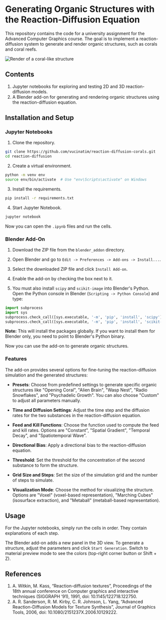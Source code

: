 # Generating Organic Structures with the Reaction-Diffusion Equation

This repository contains the code for a university assignment for the Advanced Computer Graphics course. The goal is to implement a reaction-diffusion system to generate and render organic structures, such as corals and coral reefs.

![Render of a coral-like structure](./demo.gif)

## Contents
1. Jupyter notebooks for exploring and testing 2D and 3D reaction-diffusion models.
2. A Blender add-on for generating and rendering organic structures using the reaction-diffusion equation.

## Installation and Setup

### Jupyter Notebooks

1. Clone the repository.
```bash
git clone https://github.com/vucinatim/reaction-diffusion-corals.git
cd reaction-diffusion
```

2. Create a virtual environment.
```bash
python -m venv env
source env/bin/activate  # Use "env\Scripts\activate" on Windows
```

3. Install the requirements.
```bash
pip install -r requirements.txt
```

4. Start Jupyter Notebook.
```bash
jupyter notebook
```

Now you can open the `.ipynb` files and run the cells.

### Blender Add-On

1. Download the ZIP file from the `blender_addon` directory.

2. Open Blender and go to `Edit -> Preferences -> Add-ons -> Install...`.

3. Select the downloaded ZIP file and click `Install Add-on`.

4. Enable the add-on by checking the box next to it.

5. You must also install `scipy` and `scikit-image` into Blender's Python. Open the Python console in Blender (`Scripting -> Python Console`) and type:
```python
import subprocess
import sys
subprocess.check_call([sys.executable, '-m', 'pip', 'install', 'scipy'])
subprocess.check_call([sys.executable, '-m', 'pip', 'install', 'scikit-image'])
```
**Note:** This will install the packages globally. If you want to install them for Blender only, you need to point to Blender's Python binary.

Now you can use the add-on to generate organic structures.

### Features

The add-on provides several options for fine-tuning the reaction-diffusion simulation and the generated structures:

- **Presets**: Choose from predefined settings to generate specific organic structures like "Opening Coral", "Alien Brain", "Wasp Nest", "Radio Snowflakes", and "Psychadelic Growth". You can also choose "Custom" to adjust all parameters manually.

- **Time and Diffusion Settings**: Adjust the time step and the diffusion rates for the two substances in the reaction-diffusion equation.

- **Feed and Kill Functions**: Choose the function used to compute the feed and kill rates. Options are "Constant", "Spatial Gradient", "Temporal Decay", and "Spatiotemporal Wave".

- **Directional Bias**: Apply a directional bias to the reaction-diffusion equation.

- **Threshold**: Set the threshold for the concentration of the second substance to form the structure.

- **Grid Size and Steps**: Set the size of the simulation grid and the number of steps to simulate.

- **Visualization Mode**: Choose the method for visualizing the structure. Options are "Voxel" (voxel-based representation), "Marching Cubes" (isosurface extraction), and "Metaball" (metaball-based representation).


## Usage

For the Jupyter notebooks, simply run the cells in order. They contain explanations of each step.

The Blender add-on adds a new panel in the 3D view. To generate a structure, adjust the parameters and click `Start Generation`. Switch to material preview mode to see the colors (top-right corner button or Shift + Z).

## References
1. A. Witkin, M. Kass, “Reaction-diffusion textures”, Proceedings of the 18th annual conference on Computer graphics and interactive techniques (SIGGRAPH ‘91), 1991, doi: 10.1145/122718.122750.
2. A. R. Sanderson, R. M. Kirby, C. R. Johnson, L. Yang, “Advanced Reaction-Diffusion Models for Texture Synthesis”, Journal of Graphics Tools, 2006, doi: 10.1080/2151237X.2006.10129222.